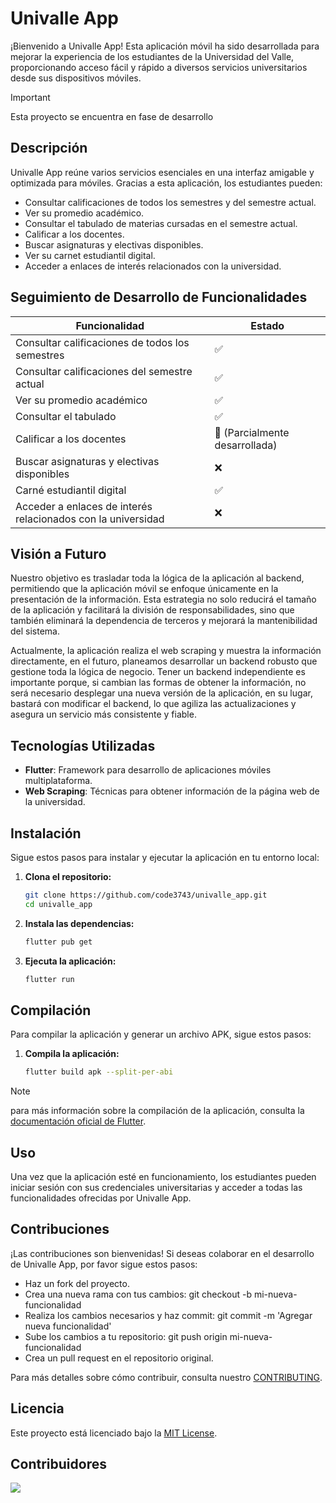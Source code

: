 # Univalle App

¡Bienvenido a Univalle App! Esta aplicación móvil ha sido desarrollada para mejorar la experiencia de los estudiantes de la Universidad del Valle, proporcionando acceso fácil y rápido a diversos servicios universitarios desde sus dispositivos móviles.

>[!IMPORTANT]
> Esta proyecto se encuentra en fase de desarrollo

## Descripción

Univalle App reúne varios servicios esenciales en una interfaz amigable y optimizada para móviles. Gracias a esta aplicación, los estudiantes pueden:

- Consultar calificaciones de todos los semestres y del semestre actual.
- Ver su promedio académico.
- Consultar el tabulado de materias cursadas en el semestre actual.
- Calificar a los docentes.
- Buscar asignaturas y electivas disponibles.
- Ver su carnet estudiantil digital.
- Acceder a enlaces de interés relacionados con la universidad.


## Seguimiento de Desarrollo de Funcionalidades

| Funcionalidad                                            | Estado |
|----------------------------------------------------------|--------|
| Consultar calificaciones de todos los semestres          | ✅     |
| Consultar calificaciones del semestre actual             | ✅     |
| Ver su promedio académico                                | ✅     |
| Consultar el tabulado                                    | ✅     |
| Calificar a los docentes                                 | 🔄 (Parcialmente desarrollada)  |
| Buscar asignaturas y electivas disponibles               | ❌     |
| Carné estudiantil digital                                | ✅     |
| Acceder a enlaces de interés relacionados con la universidad | ❌     |


## Visión a Futuro

Nuestro objetivo es trasladar toda la lógica de la aplicación al backend, permitiendo que la aplicación móvil se enfoque únicamente en la presentación de la información. Esta estrategia no solo reducirá el tamaño de la aplicación y facilitará la división de responsabilidades, sino que también eliminará la dependencia de terceros y mejorará la mantenibilidad del sistema.


Actualmente, la aplicación realiza el web scraping y muestra la información directamente, en el futuro, planeamos desarrollar un backend robusto que gestione toda la lógica de negocio. Tener un backend independiente es importante porque, si cambian las formas de obtener la información, no será necesario desplegar una nueva versión de la aplicación, en su lugar, bastará con modificar el backend, lo que agiliza las actualizaciones y asegura un servicio más consistente y fiable.


## Tecnologías Utilizadas

- **Flutter**: Framework para desarrollo de aplicaciones móviles multiplataforma.
- **Web Scraping**: Técnicas para obtener información de la página web de la universidad.

## Instalación

Sigue estos pasos para instalar y ejecutar la aplicación en tu entorno local:

1. **Clona el repositorio:**
   ```bash
   git clone https://github.com/code3743/univalle_app.git
   cd univalle_app
   ```

2. **Instala las dependencias:**
   ```bash
   flutter pub get
   ```

3. **Ejecuta la aplicación:**
   ```bash
   flutter run
   ```

## Compilación

Para compilar la aplicación y generar un archivo APK, sigue estos pasos:

1. **Compila la aplicación:**
   ```bash
   flutter build apk --split-per-abi
   ```

>[!NOTE]
>para más información sobre la compilación de la aplicación, consulta la [documentación oficial de Flutter](https://docs.flutter.dev/deployment/android).

## Uso

Una vez que la aplicación esté en funcionamiento, los estudiantes pueden iniciar sesión con sus credenciales universitarias y acceder a todas las funcionalidades ofrecidas por Univalle App.

## Contribuciones

¡Las contribuciones son bienvenidas! Si deseas colaborar en el desarrollo de Univalle App, por favor sigue estos pasos:

- Haz un fork del proyecto.
- Crea una nueva rama con tus cambios: git checkout -b mi-nueva-funcionalidad
- Realiza los cambios necesarios y haz commit: git commit -m 'Agregar nueva funcionalidad'
- Sube los cambios a tu repositorio: git push origin mi-nueva-funcionalidad
- Crea un pull request en el repositorio original.

Para más detalles sobre cómo contribuir, consulta nuestro [CONTRIBUTING](CONTRIBUTING.md).

## Licencia

Este proyecto está licenciado bajo la [MIT License](LICENSE).

## Contribuidores

<a href="https://github.com/code3743/univalle_app/graphs/contributors">
  <img src="https://contrib.rocks/image?repo=code3743/univalle_app" />
</a>